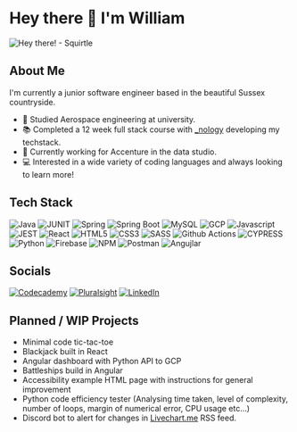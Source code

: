 # Hey there 👋 I'm William

<img src="https://c.tenor.com/mEJxSIEOYggAAAAC/pokemon-squirtle.gif" alt="Hey there! - Squirtle" />

## About Me
I'm currently a junior software engineer based in the beautiful Sussex countryside.

- 🚀 Studied Aerospace engineering at university.
- 📚 Completed a 12 week full stack course with <a href="https://nology.io/" title="_nology">\_nology</a> developing my techstack.
- 💼 Currently working for Accenture in the data studio.
- 💻 Interested in a wide variety of coding languages and always looking to learn more!

## Tech Stack

![Java](https://img.shields.io/badge/Java-ED8B00?style=for-the-badge&logo=java&logoColor=white)
![JUNIT](https://img.shields.io/badge/Junit5-25A162?style=for-the-badge&logo=junit5&logoColor=white)
![Spring](https://img.shields.io/badge/Spring-6DB33F?style=for-the-badge&logo=spring&logoColor=white)
![Spring Boot](https://img.shields.io/badge/Spring_Boot-F2F4F9?style=for-the-badge&logo=spring-boot)
![MySQL](https://img.shields.io/badge/MySQL-005C84?style=for-the-badge&logo=mysql&logoColor=white)
![GCP](https://img.shields.io/badge/Google_Cloud-4285F4?style=for-the-badge&logo=google-cloud&logoColor=white)
![Javascript](https://img.shields.io/badge/JavaScript-323330?style=for-the-badge&logo=javascript&logoColor=F7DF1E)
![JEST](https://img.shields.io/badge/Jest-C21325?style=for-the-badge&logo=jest&logoColor=white)
![React](https://img.shields.io/badge/React-20232A?style=for-the-badge&logo=react&logoColor=61DAFB)
![HTML5](https://img.shields.io/badge/HTML5-E34F26?style=for-the-badge&logo=html5&logoColor=white)
![CSS3](https://img.shields.io/badge/CSS3-1572B6?style=for-the-badge&logo=css3&logoColor=white)
![SASS](https://img.shields.io/badge/Sass-CC6699?style=for-the-badge&logo=sass&logoColor=white)
![Github Actions](https://img.shields.io/badge/GitHub_Actions-2088FF?style=for-the-badge&logo=github-actions&logoColor=white)
![CYPRESS](https://img.shields.io/badge/Cypress-17202C?style=for-the-badge&logo=cypress&logoColor=white)
![Python](https://img.shields.io/badge/Python-FFD43B?style=for-the-badge&logo=python&logoColor=blue)
![Firebase](https://img.shields.io/badge/firebase-ffca28?style=for-the-badge&logo=firebase&logoColor=black)
![NPM](https://img.shields.io/badge/npm-CB3837?style=for-the-badge&logo=npm&logoColor=white)
![Postman](https://img.shields.io/badge/Postman-FF6C37?style=for-the-badge&logo=Postman&logoColor=white)
![Angujlar](https://img.shields.io/badge/Angular-E23237?style=for-the-badge&logo=angular&logoColor=white)

## Socials

<a href="https://www.codecademy.com/profiles/WilliamBusby" title="Check out my Codecademy!"><img src="https://img.shields.io/badge/Codecademy-FFF0E5?style=for-the-badge&logo=codecademy&logoColor=303347" alt="Codecademy" /></a>
<a href="https://app.pluralsight.com/profile/william-busby-f8" title="Check out my Pluralsight"><img src="https://img.shields.io/badge/Pluralsight-F15B2A?style=for-the-badge&logo=Pluralsight&logoColor=white" alt="Pluralsight" /></a>
<a href="https://www.linkedin.com/in/william-busby-001b2b1b9/" title="Contact me on LinkedIn"><img src="https://img.shields.io/badge/LinkedIn-0077B5?style=for-the-badge&logo=linkedin&logoColor=white" alt="LinkedIn" /></a>

## Planned / WIP Projects

- Minimal code tic-tac-toe 
- Blackjack built in React
- Angular dashboard with Python API to GCP
- Battleships build in Angular
- Accessibility example HTML page with instructions for general improvement
- Python code efficiency tester (Analysing time taken, level of complexity, number of loops, margin of numerical error, CPU usage etc...)
- Discord bot to alert for changes in <a href="https://livechart.me" title="Livechart">Livechart.me</a> RSS feed.

<!--
**WilliamBusby/WilliamBusby** is a ✨ _special_ ✨ repository because its `README.md` (this file) appears on your GitHub profile.

Here are some ideas to get you started:

- 🔭 I’m currently working on ...
- 🌱 I’m currently learning ...
- 👯 I’m looking to collaborate on ...
- 🤔 I’m looking for help with ...
- 💬 Ask me about ...
- 📫 How to reach me: ...
- 😄 Pronouns: ...
- ⚡ Fun fact: ...
-->
